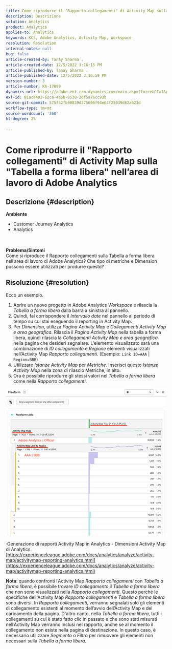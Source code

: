 ```yaml
---
title: Come riprodurre il "Rapporto collegamenti" di Activity Map sulla "Tabella a forma libera" nell’area di lavoro di Adobe Analytics
description: Descrizione
solution: Analytics
product: Analytics
applies-to: Analytics
keywords: KCS, Adobe Analytics, Activity Map, Workspace
resolution: Resolution
internal-notes: null
bug: false
article-created-by: Tanay Sharma .
article-created-date: 12/5/2022 3:16:15 PM
article-published-by: Tanay Sharma .
article-published-date: 12/5/2022 3:16:59 PM
version-number: 3
article-number: KA-17899
dynamics-url: https://adobe-ent.crm.dynamics.com/main.aspx?forceUCI=1&pagetype=entityrecord&etn=knowledgearticle&id=194460be-af74-ed11-81aa-6045bd006239
exl-id: 81aca493-62ca-4a6b-8538-2df5a76cc93b
source-git-commit: 575f52fb90839d275696f94e64f25039d62a623d
workflow-type: tm+mt
source-wordcount: '368'
ht-degree: 2%

---
```


# Come riprodurre il &quot;Rapporto collegamenti&quot; di Activity Map sulla &quot;Tabella a forma libera&quot; nell’area di lavoro di Adobe Analytics

## Descrizione {#description}

<b>Ambiente</b>
- Customer Journey Analytics
- Analytics

<br> <br><b>Problema/Sintomi</b><br>Come si riproduce il Rapporto collegamenti sulla Tabella a forma libera nell’area di lavoro di Adobe Analytics? Che tipo di metriche e Dimension possono essere utilizzati per produrre questo?<br>

## Risoluzione {#resolution}


Ecco un esempio.

1. Aprire un nuovo progetto in Adobe Analytics *Workspace* e rilascia la *Tabella a forma libera* dalla barra a sinistra al pannello.
2. Quindi, fai corrispondere il *Intervallo date* nel pannello al periodo di tempo su cui stai eseguendo il reporting in Activity Map.
3. Per *Dimension*, utilizza *Pagina Activity Map* e *Collegamenti Activity Map e area geografica*. Rilascia il *Pagina Activity Map* nella tabella a forma libera, quindi rilascia la *Collegamenti Activity Map e area geografica* nella pagina che desideri segnalare. L&#39;elemento visualizzato sarà una combinazione di *ID collegamento* e *Regione* elementi visualizzati nell’Activity Map *Rapporto collegamenti*. (Esempio: `Link ID=AAA` | `Region=BBB`)
4. Utilizzare *Istanze Activity Map* per *Metriche*. Inserisci questo *Istanze Activity Map* nella zona di rilascio Metriche, in alto.
5. Ora è possibile riprodurre gli stessi valori nel *Tabella a forma libera* come nella *Rapporto collegamenti*.


![](assets/ce099307-8f85-ec11-8d21-0022480855a4.png)

·Generazione di rapporti Activity Map in Analytics - Dimensioni Activity Map di Analytics
[https://experienceleague.adobe.com/docs/analytics/analyze/activity-map/activitymap-reporting-analytics.html](https://experienceleague.adobe.com/docs/analytics/analyze/activity-map/activitymap-reporting-analytics.html)

<b>Nota</b>: quando confronti l’Activity Map *Rapporto collegamenti* con *Tabella a forma libera*, è possibile trovare *ID collegamento* il *Tabella a forma libera* che non sono visualizzati nella *Rapporto collegamenti*. Questo perché le specifiche dell&#39;Activity Map *Rapporto collegamenti* e *Tabella a forma libera* sono diversi. In *Rapporto collegamenti*, verranno segnalati solo gli elementi di collegamento esistenti al momento dell’avvio dell’Activity Map e del caricamento della pagina. D&#39;altro canto, nella *Tabella a forma libera*, tutti i collegamenti su cui è stato fatto clic in passato e che sono stati misurati nell’Activity Map verranno inclusi nel rapporto, anche se al momento il collegamento non esiste nella pagina di destinazione. In questo caso, è necessario utilizzare *Segmento* o *Filtro* per rimuovere gli elementi non necessari sulla *Tabella a forma libera*.
